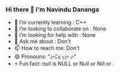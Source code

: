 ### Hi there 👋 I'm Navindu Dananga

- 🌱 I’m currently learning : C++
- 👯 I’m looking to collaborate on : None
- 🤔 I’m looking for help with : None
- 💬 Ask me about : Don't 
- 📫 How to reach me: Don't 
- 😄 Pronouns: "නවිඳු දනංග"
- ⚡ Fun fact: null is NULL or Null or Nill or .

